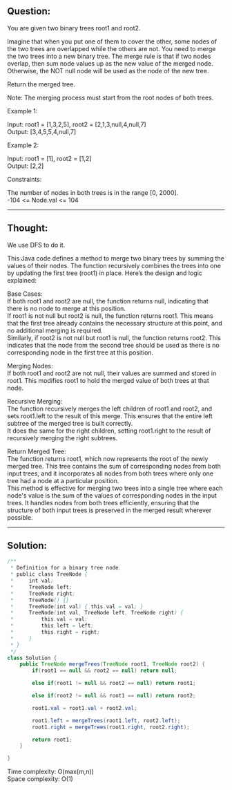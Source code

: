 ## Question:

You are given two binary trees root1 and root2.  

Imagine that when you put one of them to cover the other, some nodes of the two trees are overlapped while the others are not. You need to merge the two trees into a new binary tree. The merge rule is that if two nodes overlap, then sum node values up as the new value of the merged node. Otherwise, the NOT null node will be used as the node of the new tree.  

Return the merged tree.  

Note: The merging process must start from the root nodes of both trees.  

Example 1:  

Input: root1 = [1,3,2,5], root2 = [2,1,3,null,4,null,7]  
Output: [3,4,5,5,4,null,7]  

Example 2:  

Input: root1 = [1], root2 = [1,2]  
Output: [2,2]  
 
Constraints:  

The number of nodes in both trees is in the range [0, 2000].  
-104 <= Node.val <= 104  

---
## Thought:
We use DFS to do it.  

This Java code defines a method to merge two binary trees by summing the values of their nodes. The function recursively combines the trees into one by updating the first tree (root1) in place. Here’s the design and logic explained:  

Base Cases:  
If both root1 and root2 are null, the function returns null, indicating that there is no node to merge at this position.  
If root1 is not null but root2 is null, the function returns root1. This means that the first tree already contains the necessary structure at this point, and no additional merging is required.  
Similarly, if root2 is not null but root1 is null, the function returns root2. This indicates that the node from the second tree should be used as there is no corresponding node in the first tree at this position.  

Merging Nodes:  
If both root1 and root2 are not null, their values are summed and stored in root1. This modifies root1 to hold the merged value of both trees at that node.  

Recursive Merging:  
The function recursively merges the left children of root1 and root2, and sets root1.left to the result of this merge. This ensures that the entire left subtree of the merged tree is built correctly.  
It does the same for the right children, setting root1.right to the result of recursively merging the right subtrees.  
 
Return Merged Tree:  
The function returns root1, which now represents the root of the newly merged tree. This tree contains the sum of corresponding nodes from both input trees, and it incorporates all nodes from both trees where only one tree had a node at a particular position.  
This method is effective for merging two trees into a single tree where each node's value is the sum of the values of corresponding nodes in the input trees. It handles nodes from both trees efficiently, ensuring that the structure of both input trees is preserved in the merged result wherever possible.  

---
## Solution:
```Java
/**
 * Definition for a binary tree node.
 * public class TreeNode {
 *     int val;
 *     TreeNode left;
 *     TreeNode right;
 *     TreeNode() {}
 *     TreeNode(int val) { this.val = val; }
 *     TreeNode(int val, TreeNode left, TreeNode right) {
 *         this.val = val;
 *         this.left = left;
 *         this.right = right;
 *     }
 * }
 */
class Solution {
    public TreeNode mergeTrees(TreeNode root1, TreeNode root2) {
        if(root1 == null && root2 == null) return null;

        else if(root1 != null && root2 == null) return root1;

        else if(root2 != null && root1 == null) return root2;

        root1.val = root1.val + root2.val;

        root1.left = mergeTrees(root1.left, root2.left);
        root1.right = mergeTrees(root1.right, root2.right);

        return root1;
    }

}
```
Time complexity: O(max(m,n))  
Space complexity: O(1)

